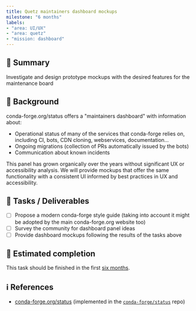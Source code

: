 ```yaml
---
title: Quetz maintainers dashboard mockups
milestone: "6 months"
labels:
- "area: UI/UX"
- "area: quetz"
- "mission: dashboard"
---
```


## 📌 Summary

Investigate and design prototype mockups with the desired features for the maintenance board

## 📝 Background

conda-forge.org/status offers a "maintainers dashboard" with information about:

- Operational status of many of the services that conda-forge relies on, including CI, bots, CDN cloning, webservices, documentation...
- Ongoing migrations (collection of PRs automatically issued by the bots)
- Communication about known incidents

This panel has grown organically over the years without significant UX or accessibility analysis.
We will provide mockups that offer the same functionality with a consistent UI informed by best practices in UX and accessibility.

## 🚀 Tasks / Deliverables

- [ ] Propose a modern conda-forge style guide (taking into account it might be adopted by the main conda-forge.org website too)
- [ ] Survey the community for dashboard panel ideas
- [ ] Provide dashboard mockups following the results of the tasks above

## 📅 Estimated completion

This task should be finished in the first [six months](__MILESTONE_URL__).

## ℹ️ References

- [conda-forge.org/status](https://conda-forge.org/status) (implemented in the [`conda-forge/status`](https://github.com/conda-forge/status) repo)
